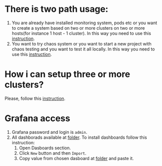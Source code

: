 # There is two path usage:
1. You are already have installed monitoring system, pods etc or you want to create a system based on two or more clusters on two or more hosts(for instance 1 host - 1 cluster). In this way you need to use this [instruction](separate/readme.md).
2. You want to try chaos system or you want to start a new project with chaos testing and you want to test it all locally. In this way you need to use this [instruction](local/readme.md).

# How i can setup three or more clusters?
Please, follow this [instruction](scaling/readme.md).

# Grafana access
1. Grafana password and login is `admin`.
2. All dashborads available at [folder](common/monitoring/dasboards). To install dashboards follow this instruction:
   1. Open Dasboards section.
   2. Click `New` button and then `Import`.
   3. Copy value from chosen dasboard at [folder](common/monitoring/dasboards) and paste it.
